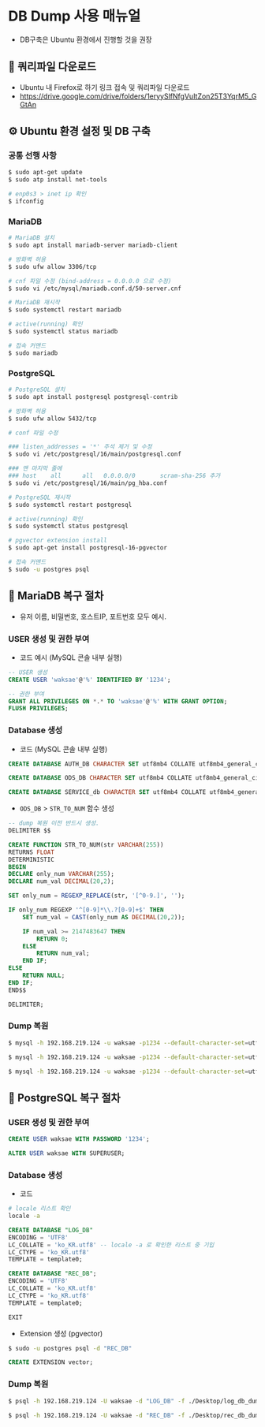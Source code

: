 # DB Dump 사용 매뉴얼
- DB구축은 Ubuntu 환경에서 진행할 것을 권장
## 📒 쿼리파일 다운로드
- Ubuntu 내 Firefox로 하기 링크 접속 및 쿼리파일 다운로드
- https://drive.google.com/drive/folders/1eryySlfNfgVuItZon25T3YqrM5_GGtAn

## ⚙️ Ubuntu 환경 설정 및 DB 구축

### 공통 선행 사항
```bash
$ sudo apt-get update
$ sudo atp install net-tools

# enp0s3 > inet ip 확인
$ ifconfig
```

### MariaDB
```bash
# MariaDB 설치
$ sudo apt install mariadb-server mariadb-client

# 방화벽 허용
$ sudo ufw allow 3306/tcp

# cnf 파일 수정 (bind-address = 0.0.0.0 으로 수정)
$ sudo vi /etc/mysql/mariadb.conf.d/50-server.cnf

# MariaDB 재시작
$ sudo systemctl restart mariadb

# active(running) 확인
$ sudo systemctl status mariadb

# 접속 커맨드
$ sudo mariadb
```

### PostgreSQL
```bash
# PostgreSQL 설치
$ sudo apt install postgresql postgresql-contrib

# 방화벽 허용
$ sudo ufw allow 5432/tcp

# conf 파일 수정

### listen_addresses = '*' 주석 제거 및 수정
$ sudo vi /etc/postgresql/16/main/postgresql.conf

### 맨 마지막 줄에 
### host    all      all   0.0.0.0/0       scram-sha-256 추가
$ sudo vi /etc/postgresql/16/main/pg_hba.conf

# PostgreSQL 재시작
$ sudo systemctl restart postgresql

# active(running) 확인
$ sudo systemctl status postgresql

# pgvector extension install
$ sudo apt-get install postgresql-16-pgvector

# 접속 커맨드
$ sudo -u postgres psql
```


## 🦭 MariaDB 복구 절차
- 유저 이름, 비밀번호, 호스트IP, 포트번호 모두 예시.

### USER 생성 및 권한 부여
- 코드 예시 (MySQL 콘솔 내부 실행)
```sql
-- USER 생성
CREATE USER 'waksae'@'%' IDENTIFIED BY '1234';

-- 권한 부여
GRANT ALL PRIVILEGES ON *.* TO 'waksae'@'%' WITH GRANT OPTION;
FLUSH PRIVILEGES;
```

### Database 생성
- 코드 (MySQL 콘솔 내부 실행)
```sql
CREATE DATABASE AUTH_DB CHARACTER SET utf8mb4 COLLATE utf8mb4_general_ci;

CREATE DATABASE ODS_DB CHARACTER SET utf8mb4 COLLATE utf8mb4_general_ci;

CREATE DATABASE SERVICE_db CHARACTER SET utf8mb4 COLLATE utf8mb4_general_ci;
```
- `ODS_DB` > `STR_TO_NUM` 함수 생성
```sql
-- dump 복원 이전 반드시 생성.
DELIMITER $$

CREATE FUNCTION STR_TO_NUM(str VARCHAR(255))
RETURNS FLOAT
DETERMINISTIC
BEGIN
DECLARE only_num VARCHAR(255);
DECLARE num_val DECIMAL(20,2);

SET only_num = REGEXP_REPLACE(str, '[^0-9.]', '');

IF only_num REGEXP '^[0-9]*\\.?[0-9]+$' THEN
    SET num_val = CAST(only_num AS DECIMAL(20,2));

    IF num_val >= 2147483647 THEN
        RETURN 0;
    ELSE
        RETURN num_val;
    END IF;
ELSE
    RETURN NULL;
END IF;
END$$

DELIMITER;
```

### Dump 복원 
```bash
$ mysql -h 192.168.219.124 -u waksae -p1234 --default-character-set=utf8mb4 AUTH_DB < ./Desktop/auth_db_dump.sql

$ mysql -h 192.168.219.124 -u waksae -p1234 --default-character-set=utf8mb4 ODS_DB < ./Desktop/ods_db_dump.sql

$ mysql -h 192.168.219.124 -u waksae -p1234 --default-character-set=utf8mb4 SERVICE_DB < ./Desktop/service_db_dump.sql
```

## 🐘 PostgreSQL 복구 절차

### USER 생성 및 권한 부여
```sql
CREATE USER waksae WITH PASSWORD '1234';

ALTER USER waksae WITH SUPERUSER;
```

### Database 생성
- 코드
```bash
# locale 리스트 확인
locale -a
```

```sql
CREATE DATABASE "LOG_DB"
ENCODING = 'UTF8'
LC_COLLATE = 'ko_KR.utf8' -- locale -a 로 확인한 리스트 중 기입
LC_CTYPE = 'ko_KR.utf8'
TEMPLATE = template0;

CREATE DATABASE "REC_DB";
ENCODING = 'UTF8'
LC_COLLATE = 'ko_KR.utf8'
LC_CTYPE = 'ko_KR.utf8'
TEMPLATE = template0;

EXIT
```

- Extension 생성 (pgvector)
```bash
$ sudo -u postgres psql -d "REC_DB"
```
```sql
CREATE EXTENSION vector;
```

### Dump 복원
```bash
$ psql -h 192.168.219.124 -U waksae -d "LOG_DB" -f ./Desktop/log_db_dump.sql

$ psql -h 192.168.219.124 -U waksae -d "REC_DB" -f ./Desktop/rec_db_dump.sql
```
